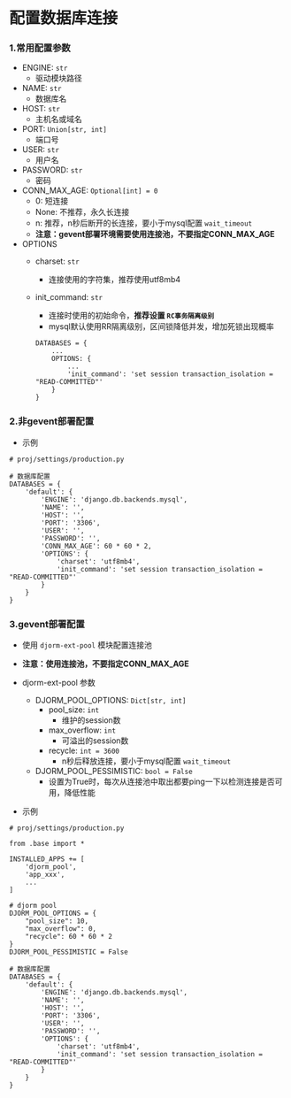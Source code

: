 # 配置数据库连接

### 1.常用配置参数

- ENGINE: `str`
  - 驱动模块路径 
- NAME: `str`
  - 数据库名 
- HOST: `str`
  - 主机名或域名
- PORT: `Union[str, int]`
  - 端口号
- USER: `str`
  - 用户名 
- PASSWORD: `str`
  - 密码
- CONN_MAX_AGE: `Optional[int] = 0`
  - 0: 短连接
  - None: 不推荐，永久长连接
  - n: 推荐，n秒后断开的长连接，要小于mysql配置 `wait_timeout`
  - **注意：gevent部署环境需要使用连接池，不要指定CONN_MAX_AGE**
- OPTIONS
  - charset: `str`
    - 连接使用的字符集，推荐使用utf8mb4 
  - init_command: `str`
    - 连接时使用的初始命令，**推荐设置 `RC事务隔离级别`**
    - mysql默认使用RR隔离级别，区间锁降低并发，增加死锁出现概率
      
    ```
    DATABASES = {
        ...
        OPTIONS: {
            ...
            'init_command': 'set session transaction_isolation = "READ-COMMITTED"'
        }
    }
    ```

### 2.非gevent部署配置

- 示例

```
# proj/settings/production.py

# 数据库配置
DATABASES = {
    'default': {
        'ENGINE': 'django.db.backends.mysql', 
        'NAME': '',
        'HOST': '',
        'PORT': '3306',
        'USER': '',
        'PASSWORD': '',
        'CONN_MAX_AGE': 60 * 60 * 2,
        'OPTIONS': {
            'charset': 'utf8mb4',
            'init_command': 'set session transaction_isolation = "READ-COMMITTED"'
        }
    }
}

```

### 3.gevent部署配置

- 使用 `djorm-ext-pool` 模块配置连接池
- **注意：使用连接池，不要指定CONN_MAX_AGE**
- djorm-ext-pool 参数
  - DJORM_POOL_OPTIONS: `Dict[str, int]`
    - pool_size: `int`
      - 维护的session数
    - max_overflow: `int`
      - 可溢出的session数 
    - recycle: `int = 3600`
      - n秒后释放连接，要小于mysql配置 `wait_timeout`
  - DJORM_POOL_PESSIMISTIC: `bool = False`
    - 设置为True时，每次从连接池中取出都要ping一下以检测连接是否可用，降低性能

- 示例

```
# proj/settings/production.py

from .base import *

INSTALLED_APPS += [
    'djorm_pool',
    'app_xxx',
    ...
]

# djorm pool
DJORM_POOL_OPTIONS = {
    "pool_size": 10,
    "max_overflow": 0,
    "recycle": 60 * 60 * 2
}
DJORM_POOL_PESSIMISTIC = False

# 数据库配置
DATABASES = {
    'default': {
        'ENGINE': 'django.db.backends.mysql', 
        'NAME': '',
        'HOST': '',
        'PORT': '3306',
        'USER': '',
        'PASSWORD': '',
        'OPTIONS': {
            'charset': 'utf8mb4',
            'init_command': 'set session transaction_isolation = "READ-COMMITTED"'
        }
    }
}
```